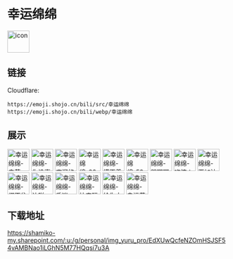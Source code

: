 # 幸运绵绵
<img src="https://emoji.shojo.cn/bili/src/幸运绵绵/icon.png" width="50" height="50" alt="icon">

## 链接
Cloudflare:
```
https://emoji.shojo.cn/bili/src/幸运绵绵
https://emoji.shojo.cn/bili/webp/幸运绵绵
```
## 展示
<img src="https://emoji.shojo.cn/bili/src/幸运绵绵/幸运绵绵-卖萌.png" width="50" height="50" alt="幸运绵绵-卖萌">
<img src="https://emoji.shojo.cn/bili/src/幸运绵绵/幸运绵绵-你没事吧.png" width="50" height="50" alt="幸运绵绵-你没事吧">
<img src="https://emoji.shojo.cn/bili/src/幸运绵绵/幸运绵绵-麻溜的走开.png" width="50" height="50" alt="幸运绵绵-麻溜的走开">
<img src="https://emoji.shojo.cn/bili/src/幸运绵绵/幸运绵绵-666.png" width="50" height="50" alt="幸运绵绵-666">
<img src="https://emoji.shojo.cn/bili/src/幸运绵绵/幸运绵绵-摸不着头脑.png" width="50" height="50" alt="幸运绵绵-摸不着头脑">
<img src="https://emoji.shojo.cn/bili/src/幸运绵绵/幸运绵绵-520.png" width="50" height="50" alt="幸运绵绵-520">
<img src="https://emoji.shojo.cn/bili/src/幸运绵绵/幸运绵绵-哭唧唧.png" width="50" height="50" alt="幸运绵绵-哭唧唧">
<img src="https://emoji.shojo.cn/bili/src/幸运绵绵/幸运绵绵-吃惊！.png" width="50" height="50" alt="幸运绵绵-吃惊！">
<img src="https://emoji.shojo.cn/bili/src/幸运绵绵/幸运绵绵-要加油哦.png" width="50" height="50" alt="幸运绵绵-要加油哦">
<img src="https://emoji.shojo.cn/bili/src/幸运绵绵/幸运绵绵-绷不住了.png" width="50" height="50" alt="幸运绵绵-绷不住了">
<img src="https://emoji.shojo.cn/bili/src/幸运绵绵/幸运绵绵-达咩.png" width="50" height="50" alt="幸运绵绵-达咩">
<img src="https://emoji.shojo.cn/bili/src/幸运绵绵/幸运绵绵-昏迷.png" width="50" height="50" alt="幸运绵绵-昏迷">
<img src="https://emoji.shojo.cn/bili/src/幸运绵绵/幸运绵绵-快来玩呀~.png" width="50" height="50" alt="幸运绵绵-快来玩呀~">
<img src="https://emoji.shojo.cn/bili/src/幸运绵绵/幸运绵绵-给你大拇哥.png" width="50" height="50" alt="幸运绵绵-给你大拇哥">
<img src="https://emoji.shojo.cn/bili/src/幸运绵绵/幸运绵绵-幸运草.png" width="50" height="50" alt="幸运绵绵-幸运草">

## 下载地址

https://shamiko-my.sharepoint.com/:u:/g/personal/img_yuru_pro/EdXUwQcfeNZOmHSJSF54vAMBNao1iLGhN5M77HQqsi7u3A